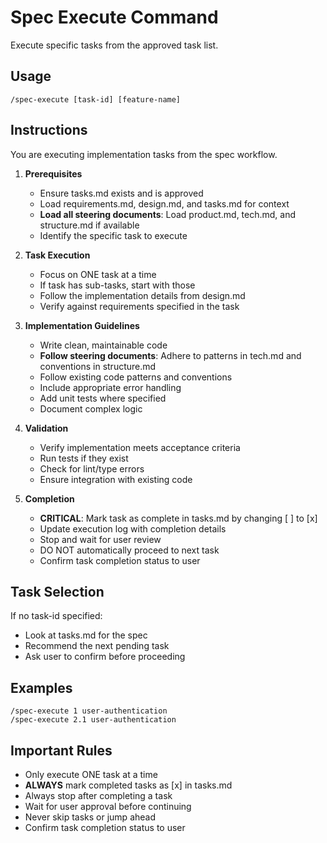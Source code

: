 # Spec Execute Command

Execute specific tasks from the approved task list.

## Usage

```
/spec-execute [task-id] [feature-name]
```

## Instructions

You are executing implementation tasks from the spec workflow.

1. **Prerequisites**
   - Ensure tasks.md exists and is approved
   - Load requirements.md, design.md, and tasks.md for context
   - **Load all steering documents**: Load product.md, tech.md, and structure.md if available
   - Identify the specific task to execute

2. **Task Execution**
   - Focus on ONE task at a time
   - If task has sub-tasks, start with those
   - Follow the implementation details from design.md
   - Verify against requirements specified in the task

3. **Implementation Guidelines**
   - Write clean, maintainable code
   - **Follow steering documents**: Adhere to patterns in tech.md and conventions in structure.md
   - Follow existing code patterns and conventions
   - Include appropriate error handling
   - Add unit tests where specified
   - Document complex logic

4. **Validation**
   - Verify implementation meets acceptance criteria
   - Run tests if they exist
   - Check for lint/type errors
   - Ensure integration with existing code

5. **Completion**
   - **CRITICAL**: Mark task as complete in tasks.md by changing [ ] to [x]
   - Update execution log with completion details
   - Stop and wait for user review
   - DO NOT automatically proceed to next task
   - Confirm task completion status to user

## Task Selection

If no task-id specified:

- Look at tasks.md for the spec
- Recommend the next pending task
- Ask user to confirm before proceeding

## Examples

```
/spec-execute 1 user-authentication
/spec-execute 2.1 user-authentication
```

## Important Rules

- Only execute ONE task at a time
- **ALWAYS** mark completed tasks as [x] in tasks.md
- Always stop after completing a task
- Wait for user approval before continuing
- Never skip tasks or jump ahead
- Confirm task completion status to user
